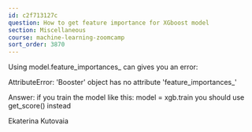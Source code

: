 ```yaml
---
id: c2f713127c
question: How to get feature importance for XGboost model
section: Miscellaneous
course: machine-learning-zoomcamp
sort_order: 3870
---
```


Using model.feature_importances_ can gives you an error:

AttributeError: 'Booster' object has no attribute 'feature_importances_'

Answer: if you train the model like this: model = xgb.train you should use get_score() instead

Ekaterina Kutovaia

